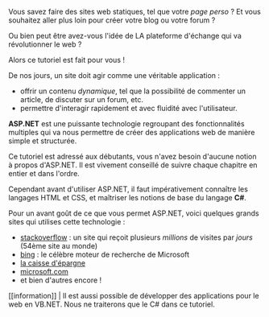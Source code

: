 Vous savez faire des sites web statiques, tel que votre *page perso* ? Et vous souhaitez aller plus loin pour créer votre blog ou votre forum ?

Ou bien peut être avez-vous l'idée de LA plateforme d'échange qui va révolutionner le web ?

Alors ce tutoriel est fait pour vous !

De nos jours, un site doit agir comme une véritable application :

- offrir un contenu *dynamique*, tel que la possibilité de commenter un article, de discuter sur un forum, etc.
- permettre d'interagir rapidement et avec fluidité avec l'utilisateur.

**ASP.NET** est une puissante technologie regroupant des fonctionnalités multiples qui va nous permettre de créer des applications web de manière simple et structurée.

Ce tutoriel est adressé aux débutants, vous n'avez besoin d'aucune notion à propos d'ASP.NET. Il est vivement conseillé de suivre chaque chapitre en entier et dans l'ordre.

Cependant avant d'utiliser ASP.NET, il faut impérativement connaître les langages HTML et CSS, et maîtriser les notions de base du langage **C#**.

Pour un avant goût de ce que vous permet ASP.NET, voici quelques grands sites qui utilises cette technologie :

- [stackoverflow](http://stackoverflow.com/) : un site qui reçoit plusieurs *millions* de visites par *jours* (54ème site au monde)
- [bing](http://www.bing.com/) : le célèbre moteur de recherche de Microsoft
- [la caisse d'épargne](http://www.caisse-epargne.fr)
- [microsoft.com](http://www.microsoft.com)
- et bien d'autres encore !

[[information]]
| Il est aussi possible de développer des applications pour le web en VB.NET. Nous ne traiterons que le C# dans ce tutoriel.
